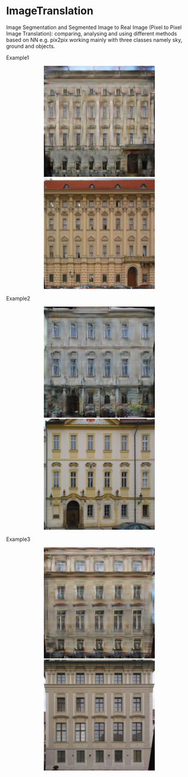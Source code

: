# ImageTranslation
Image Segmentation and Segmented Image to Real Image (Pixel to Pixel Image Translation): comparing, analysing and using different methods based on NN e.g. pix2pix working mainly with three classes namely sky, ground and objects.

Example1
<p align="center">
  <img src="https://github.com/ImageSeg/ImageTranslation/blob/master/result/facades/cmp_b0202.jpg" width="300" title="Input image" />
  <img src="
https://github.com/ImageSeg/ImageTranslation/blob/master/result/gold_standard/cmp_b0202.jpg" width="300" title="Output image"/>
</p>
Example2
<p align="center">
  <img src="https://github.com/ImageSeg/ImageTranslation/blob/master/result/facades/cmp_b0203.jpg" width="300" title="Input image" />
  <img src="
https://github.com/ImageSeg/ImageTranslation/blob/master/result/gold_standard/cmp_b0203.jpg" width="300" title="Output image"/>
</p>
Example3
<p align="center">
  <img src="https://github.com/ImageSeg/ImageTranslation/blob/master/result/facades/cmp_b0204.jpg" width="300" title="Input image" />
  <img src="
https://github.com/ImageSeg/ImageTranslation/blob/master/result/gold_standard/cmp_b0204.jpg" width="300" title="Output image"/>
</p>

